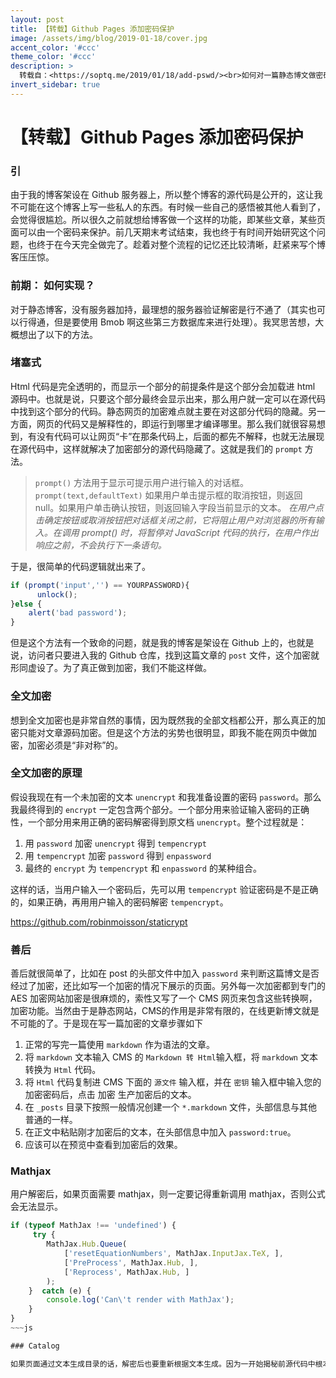 ```yaml
---
layout: post
title: 【转载】Github Pages 添加密码保护
image: /assets/img/blog/2019-01-18/cover.jpg
accent_color: '#ccc'
theme_color: '#ccc'
description: >
  转载自：<https://soptq.me/2019/01/18/add-pswd/><br>如何对一篇静态博文做密码保护, 查看密码为 testpassword
invert_sidebar: true
---
```


# 【转载】Github Pages 添加密码保护

### 引

由于我的博客架设在 Github 服务器上，所以整个博客的源代码是公开的，这让我不可能在这个博客上写一些私人的东西。有时候一些自己的感悟被其他人看到了，会觉得很尴尬。所以很久之前就想给博客做一个这样的功能，即某些文章，某些页面可以由一个密码来保护。前几天期末考试结束，我也终于有时间开始研究这个问题，也终于在今天完全做完了。趁着对整个流程的记忆还比较清晰，赶紧来写个博客压压惊。

### 前期： 如何实现？
对于静态博客，没有服务器加持，最理想的服务器验证解密是行不通了（其实也可以行得通，但是要使用 Bmob 啊这些第三方数据库来进行处理）。我冥思苦想，大概想出了以下的方法。

### 堵塞式
Html 代码是完全透明的，而显示一个部分的前提条件是这个部分会加载进 html 源码中。也就是说，只要这个部分最终会显示出来，那么用户就一定可以在源代码中找到这个部分的代码。静态网页的加密难点就主要在对这部分代码的隐藏。另一方面，网页的代码又是解释性的，即运行到哪里才编译哪里。那么我们就很容易想到，有没有代码可以让网页“卡”在那条代码上，后面的都先不解释，也就无法展现在源代码中，这样就解决了加密部分的源代码隐藏了。这就是我们的 `prompt` 方法。

> `prompt()` 方法用于显示可提示用户进行输入的对话框。
> `prompt(text,defaultText)`
> 如果用户单击提示框的取消按钮，则返回 null。如果用户单击确认按钮，则返回输入字段当前显示的文本。
> *在用户点击确定按钮或取消按钮把对话框关闭之前，它将阻止用户对浏览器的所有输入。在调用 prompt() 时，将暂停对 JavaScript 代码的执行，在用户作出响应之前，不会执行下一条语句。*

于是，很简单的代码逻辑就出来了。

~~~js
if (prompt('input','') == YOURPASSWORD){
	  unlock();
}else {
    alert('bad password');
}
~~~

但是这个方法有一个致命的问题，就是我的博客是架设在 Github 上的，也就是说，访问者只要进入我的 Github 仓库，找到这篇文章的 `post` 文件，这个加密就形同虚设了。为了真正做到加密，我们不能这样做。

### 全文加密

想到全文加密也是非常自然的事情，因为既然我的全部文档都公开，那么真正的加密只能对文章源码加密。但是这个方法的劣势也很明显，即我不能在网页中做加密，加密必须是“非对称”的。

### 全文加密的原理

假设我现在有一个未加密的文本 `unencrypt` 和我准备设置的密码 `password`。那么我最终得到的 `encrypt` 一定包含两个部分。一个部分用来验证输入密码的正确性，一个部分用来用正确的密码解密得到原文档 `unencrypt`。整个过程就是：

1. 用 `password` 加密 `unencrypt` 得到 `tempencrypt`
2. 用 `tempencrypt` 加密 `password` 得到 `enpassword`
3. 最终的 `encrypt` 为 `tempencrypt` 和 `enpassword` 的某种组合。

这样的话，当用户输入一个密码后，先可以用 `tempencrypt` 验证密码是不是正确的，如果正确，再用用户输入的密码解密 `tempencrypt`。

<https://github.com/robinmoisson/staticrypt>

### 善后

善后就很简单了，比如在 post 的头部文件中加入 `password` 来判断这篇博文是否经过了加密，还比如写一个加密的情况下展示的页面。另外每一次加密都到专门的 AES 加密网站加密是很麻烦的，索性又写了一个 CMS 网页来包含这些转换啊，加密功能。当然由于是静态网站，CMS的作用是非常有限的，在线更新博文就是不可能的了。于是现在写一篇加密的文章步骤如下

1. 正常的写完一篇使用 `markdown` 作为语法的文章。
2. 将 `markdown` 文本输入 CMS 的 `Markdown 转 Html`输入框，将 `markdown` 文本转换为 `Html` 代码。
3. 将 `Html` 代码复制进 CMS 下面的 `源文件` 输入框，并在 `密钥` 输入框中输入您的加密密码后，点击 加密 生产加密后的文本。
4. 在 `_posts` 目录下按照一般情况创建一个 `*.markdown` 文件，头部信息与其他普通的一样。
5. 在正文中粘贴刚才加密后的文本，在头部信息中加入 `password:true`。
6. 应该可以在预览中查看到加密后的效果。

### Mathjax

用户解密后，如果页面需要 mathjax，则一定要记得重新调用 mathjax，否则公式会无法显示。

~~~js
if (typeof MathJax !== 'undefined') {
     try {
        MathJax.Hub.Queue(
            ['resetEquationNumbers', MathJax.InputJax.TeX, ],
            ['PreProcess', MathJax.Hub, ],
            ['Reprocess', MathJax.Hub, ]
        );
    }  catch (e) {
        console.log('Can\'t render with MathJax');
    }
}
~~~js

### Catalog

如果页面通过文本生成目录的话，解密后也要重新根据文本生成。因为一开始揭秘前源代码中根本没有文章，所以目录是无法生成的。
